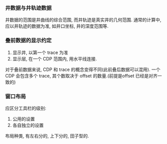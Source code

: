 ### 井数据与井轨迹数据

井数据的范围是井曲线的综合范围, 而井轨迹是真实井的几何范围. 通常的计算中, 应以井轨迹的数据为准, 如井口坐标, 井的深度范围等.

### 叠前数据的显示约定

1.	显示井, 以第一个 trace 为准
2.	显示层, 在一个 CDP 范围内, 用水平线连接.

对于叠前数据来说, CDP 和 trace 的概念变得不同(此前叠后数据可以混用). 一个 CDP 会包含多个 trace, 其个数取决于 offset 的数量.(前提是offset 已经是对齐一致的)

### 窗口布局

应区分工具栏的级别:

1.	公用的设置
2.	各自独立的设置

布局种类, 有左右分的, 上下分的, 田子型的.
